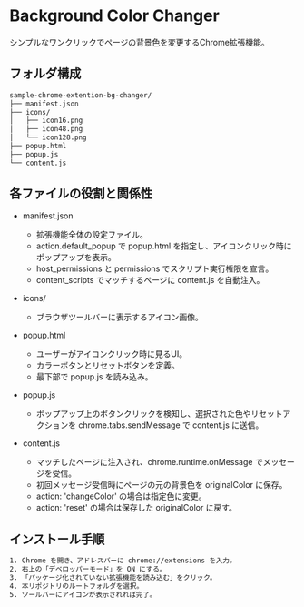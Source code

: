 # Background Color Changer

シンプルなワンクリックでページの背景色を変更するChrome拡張機能。

## フォルダ構成

```bash
sample-chrome-extention-bg-changer/
├── manifest.json
├── icons/
│   ├── icon16.png
│   ├── icon48.png
│   └── icon128.png
├── popup.html
├── popup.js
└── content.js
```

## 各ファイルの役割と関係性

* manifest.json
  * 拡張機能全体の設定ファイル。
  * action.default_popup で popup.html を指定し、アイコンクリック時にポップアップを表示。
  * host_permissions と permissions でスクリプト実行権限を宣言。
  * content_scripts でマッチするページに content.js を自動注入。

* icons/
  * ブラウザツールバーに表示するアイコン画像。

* popup.html
  * ユーザーがアイコンクリック時に見るUI。
  * カラーボタンとリセットボタンを定義。
  * 最下部で popup.js を読み込み。

* popup.js
  * ポップアップ上のボタンクリックを検知し、選択された色やリセットアクションを chrome.tabs.sendMessage で content.js に送信。

* content.js
  * マッチしたページに注入され、chrome.runtime.onMessage でメッセージを受信。
  * 初回メッセージ受信時にページの元の背景色を originalColor に保存。
  * action: 'changeColor' の場合は指定色に変更。
  * action: 'reset' の場合は保存した originalColor に戻す。

## インストール手順

```bash
1. Chrome を開き、アドレスバーに chrome://extensions を入力。
2. 右上の「デベロッパーモード」を ON にする。
3. 「パッケージ化されていない拡張機能を読み込む」をクリック。
4. 本リポジトリのルートフォルダを選択。
5. ツールバーにアイコンが表示されれば完了。
```
